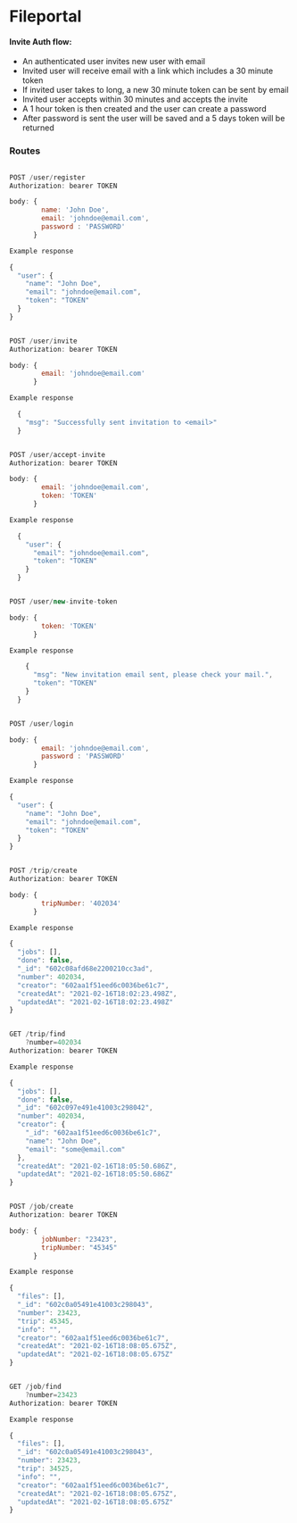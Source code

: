 # Fileportal

#### Invite Auth flow:

- An authenticated user invites new user with email
- Invited user will receive email with a link which includes a 30 minute token
- If invited user takes to long, a new 30 minute token can be sent by email
- Invited user accepts within 30 minutes and accepts the invite
- A 1 hour token is then created and the user can create a password
- After password is sent the user will be saved and a 5 days token will be returned

### Routes

```js

POST /user/register
Authorization: bearer TOKEN

body: {
        name: 'John Doe',
        email: 'johndoe@email.com',
        password : 'PASSWORD'
      }

Example response

{
  "user": {
    "name": "John Doe",
    "email": "johndoe@email.com",
    "token": "TOKEN"
  }
}

```

```js

POST /user/invite
Authorization: bearer TOKEN

body: {
        email: 'johndoe@email.com'
      }

Example response

  {
    "msg": "Successfully sent invitation to <email>"
  }

```

```js

POST /user/accept-invite
Authorization: bearer TOKEN

body: {
        email: 'johndoe@email.com',
        token: 'TOKEN'
      }

Example response

  {
    "user": {
      "email": "johndoe@email.com",
      "token": "TOKEN"
    }
  }

```

```js

POST /user/new-invite-token

body: {
        token: 'TOKEN'
      }

Example response

    {
      "msg": "New invitation email sent, please check your mail.",
      "token": "TOKEN"
    }
  }

```

```js

POST /user/login

body: {
        email: 'johndoe@email.com',
        password : 'PASSWORD'
      }

Example response

{
  "user": {
    "name": "John Doe",
    "email": "johndoe@email.com",
    "token": "TOKEN"
  }
}

```

```js

POST /trip/create
Authorization: bearer TOKEN

body: {
        tripNumber: '402034'
      }

Example response

{
  "jobs": [],
  "done": false,
  "_id": "602c08afd68e2200210cc3ad",
  "number": 402034,
  "creator": "602aa1f51eed6c0036be61c7",
  "createdAt": "2021-02-16T18:02:23.498Z",
  "updatedAt": "2021-02-16T18:02:23.498Z"
}

```

```js

GET /trip/find
    ?number=402034
Authorization: bearer TOKEN

Example response

{
  "jobs": [],
  "done": false,
  "_id": "602c097e491e41003c298042",
  "number": 402034,
  "creator": {
    "_id": "602aa1f51eed6c0036be61c7",
    "name": "John Doe",
    "email": "some@email.com"
  },
  "createdAt": "2021-02-16T18:05:50.686Z",
  "updatedAt": "2021-02-16T18:05:50.686Z"
}

```

```js

POST /job/create
Authorization: bearer TOKEN

body: {
        jobNumber: "23423",
        tripNumber: "45345"
      }

Example response

{
  "files": [],
  "_id": "602c0a05491e41003c298043",
  "number": 23423,
  "trip": 45345,
  "info": "",
  "creator": "602aa1f51eed6c0036be61c7",
  "createdAt": "2021-02-16T18:08:05.675Z",
  "updatedAt": "2021-02-16T18:08:05.675Z"
}

```

```js

GET /job/find
    ?number=23423
Authorization: bearer TOKEN

Example response

{
  "files": [],
  "_id": "602c0a05491e41003c298043",
  "number": 23423,
  "trip": 34525,
  "info": "",
  "creator": "602aa1f51eed6c0036be61c7",
  "createdAt": "2021-02-16T18:08:05.675Z",
  "updatedAt": "2021-02-16T18:08:05.675Z"
}

```
